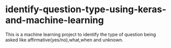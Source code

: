 # identify-question-type-using-keras-and-machine-learning
This is a machine learning project to identify the type of question being asked like affirmative(yes/no),what,when and unknown.
